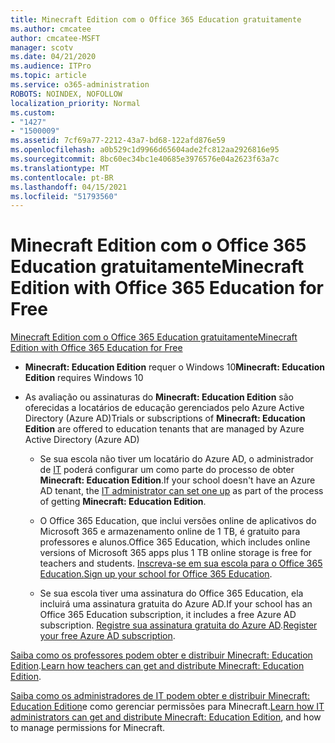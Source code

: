```yaml
---
title: Minecraft Edition com o Office 365 Education gratuitamente
ms.author: cmcatee
author: cmcatee-MSFT
manager: scotv
ms.date: 04/21/2020
ms.audience: ITPro
ms.topic: article
ms.service: o365-administration
ROBOTS: NOINDEX, NOFOLLOW
localization_priority: Normal
ms.custom:
- "1427"
- "1500009"
ms.assetid: 7cf69a77-2212-43a7-bd68-122afd876e59
ms.openlocfilehash: a0b529c1d9966d65604ade2fc812aa2926816e95
ms.sourcegitcommit: 8bc60ec34bc1e40685e3976576e04a2623f63a7c
ms.translationtype: MT
ms.contentlocale: pt-BR
ms.lasthandoff: 04/15/2021
ms.locfileid: "51793560"
---
```

# <a name="minecraft-edition-with-office-365-education-for-free"></a><span data-ttu-id="e7803-102">Minecraft Edition com o Office 365 Education gratuitamente</span><span class="sxs-lookup"><span data-stu-id="e7803-102">Minecraft Edition with Office 365 Education for Free</span></span>

[<span data-ttu-id="e7803-103">Minecraft Edition com o Office 365 Education gratuitamente</span><span class="sxs-lookup"><span data-stu-id="e7803-103">Minecraft Edition with Office 365 Education for Free</span></span>](https://docs.microsoft.com/education/windows/get-minecraft-for-education)
  
- <span data-ttu-id="e7803-104">**Minecraft: Education Edition** requer o Windows 10</span><span class="sxs-lookup"><span data-stu-id="e7803-104">**Minecraft: Education Edition** requires Windows 10</span></span>

- <span data-ttu-id="e7803-105">As avaliação ou assinaturas do **Minecraft: Education Edition** são oferecidas a locatários de educação gerenciados pelo Azure Active Directory (Azure AD)</span><span class="sxs-lookup"><span data-stu-id="e7803-105">Trials or subscriptions of **Minecraft: Education Edition** are offered to education tenants that are managed by Azure Active Directory (Azure AD)</span></span>

  - <span data-ttu-id="e7803-106">Se sua escola não tiver um locatário do Azure AD, o administrador de [IT](https://docs.microsoft.com/education/windows/school-get-minecraft) poderá configurar um como parte do processo de obter **Minecraft: Education Edition**.</span><span class="sxs-lookup"><span data-stu-id="e7803-106">If your school doesn't have an Azure AD tenant, the [IT administrator can set one up](https://docs.microsoft.com/education/windows/school-get-minecraft) as part of the process of getting **Minecraft: Education Edition**.</span></span>

  - <span data-ttu-id="e7803-107">O Office 365 Education, que inclui versões online de aplicativos do Microsoft 365 e armazenamento online de 1 TB, é gratuito para professores e alunos.</span><span class="sxs-lookup"><span data-stu-id="e7803-107">Office 365 Education, which includes online versions of Microsoft 365 apps plus 1 TB online storage is free for teachers and students.</span></span> <span data-ttu-id="e7803-108">[Inscreva-se em sua escola para o Office 365 Education.](https://www.microsoft.com/education/products/office)</span><span class="sxs-lookup"><span data-stu-id="e7803-108">[Sign up your school for Office 365 Education](https://www.microsoft.com/education/products/office).</span></span>

  - <span data-ttu-id="e7803-109">Se sua escola tiver uma assinatura do Office 365 Education, ela incluirá uma assinatura gratuita do Azure AD.</span><span class="sxs-lookup"><span data-stu-id="e7803-109">If your school has an Office 365 Education subscription, it includes a free Azure AD subscription.</span></span> <span data-ttu-id="e7803-110">[Registre sua assinatura gratuita do Azure AD](https://msdn.microsoft.com/library/windows/hardware/mt703369%28v=vs.85%29.aspx).</span><span class="sxs-lookup"><span data-stu-id="e7803-110">[Register your free Azure AD subscription](https://msdn.microsoft.com/library/windows/hardware/mt703369%28v=vs.85%29.aspx).</span></span>

<span data-ttu-id="e7803-111">[Saiba como os professores podem obter e distribuir Minecraft: Education Edition](https://docs.microsoft.com/education/windows/teacher-get-minecraft).</span><span class="sxs-lookup"><span data-stu-id="e7803-111">[Learn how teachers can get and distribute Minecraft: Education Edition](https://docs.microsoft.com/education/windows/teacher-get-minecraft).</span></span>
  
<span data-ttu-id="e7803-112">[Saiba como os administradores de IT podem obter e distribuir Minecraft: Education Edition](https://docs.microsoft.com/education/windows/school-get-minecraft)e como gerenciar permissões para Minecraft.</span><span class="sxs-lookup"><span data-stu-id="e7803-112">[Learn how IT administrators can get and distribute Minecraft: Education Edition](https://docs.microsoft.com/education/windows/school-get-minecraft), and how to manage permissions for Minecraft.</span></span>